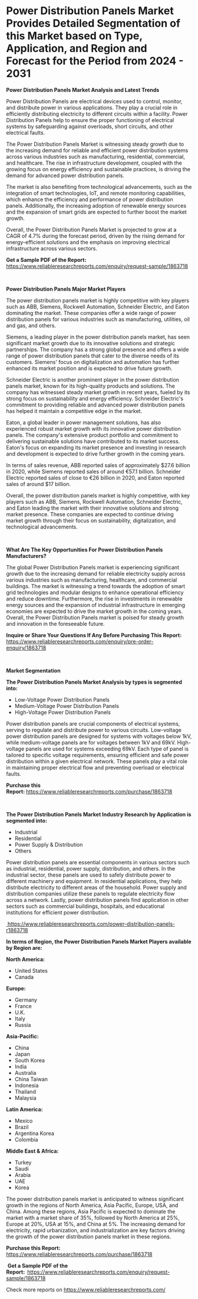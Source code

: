 <p><h1>Power Distribution Panels Market Provides Detailed Segmentation of this Market based on Type, Application, and Region and Forecast for the Period from 2024 - 2031</h1></p><p><strong>Power Distribution Panels Market Analysis and Latest Trends</strong></p>
<p><p>Power Distribution Panels are electrical devices used to control, monitor, and distribute power in various applications. They play a crucial role in efficiently distributing electricity to different circuits within a facility. Power Distribution Panels help to ensure the proper functioning of electrical systems by safeguarding against overloads, short circuits, and other electrical faults.</p><p>The Power Distribution Panels Market is witnessing steady growth due to the increasing demand for reliable and efficient power distribution systems across various industries such as manufacturing, residential, commercial, and healthcare. The rise in infrastructure development, coupled with the growing focus on energy efficiency and sustainable practices, is driving the demand for advanced power distribution panels.</p><p>The market is also benefiting from technological advancements, such as the integration of smart technologies, IoT, and remote monitoring capabilities, which enhance the efficiency and performance of power distribution panels. Additionally, the increasing adoption of renewable energy sources and the expansion of smart grids are expected to further boost the market growth.</p><p>Overall, the Power Distribution Panels Market is projected to grow at a CAGR of 4.7% during the forecast period, driven by the rising demand for energy-efficient solutions and the emphasis on improving electrical infrastructure across various sectors.</p></p>
<p><strong>Get a Sample PDF of the Report:&nbsp;</strong> <a href="https://www.reliableresearchreports.com/enquiry/request-sample/1863718">https://www.reliableresearchreports.com/enquiry/request-sample/1863718</a></p>
<p>&nbsp;</p>
<p><strong>Power Distribution Panels Major Market Players</strong></p>
<p><p>The power distribution panels market is highly competitive with key players such as ABB, Siemens, Rockwell Automation, Schneider Electric, and Eaton dominating the market. These companies offer a wide range of power distribution panels for various industries such as manufacturing, utilities, oil and gas, and others.</p><p>Siemens, a leading player in the power distribution panels market, has seen significant market growth due to its innovative solutions and strategic partnerships. The company has a strong global presence and offers a wide range of power distribution panels that cater to the diverse needs of its customers. Siemens' focus on digitalization and automation has further enhanced its market position and is expected to drive future growth.</p><p>Schneider Electric is another prominent player in the power distribution panels market, known for its high-quality products and solutions. The company has witnessed steady market growth in recent years, fueled by its strong focus on sustainability and energy efficiency. Schneider Electric's commitment to providing reliable and advanced power distribution panels has helped it maintain a competitive edge in the market.</p><p>Eaton, a global leader in power management solutions, has also experienced robust market growth with its innovative power distribution panels. The company's extensive product portfolio and commitment to delivering sustainable solutions have contributed to its market success. Eaton's focus on expanding its market presence and investing in research and development is expected to drive further growth in the coming years.</p><p>In terms of sales revenue, ABB reported sales of approximately $27.6 billion in 2020, while Siemens reported sales of around €57.1 billion. Schneider Electric reported sales of close to €26 billion in 2020, and Eaton reported sales of around $17 billion.</p><p>Overall, the power distribution panels market is highly competitive, with key players such as ABB, Siemens, Rockwell Automation, Schneider Electric, and Eaton leading the market with their innovative solutions and strong market presence. These companies are expected to continue driving market growth through their focus on sustainability, digitalization, and technological advancements.</p></p>
<p>&nbsp;</p>
<p><strong>What Are The Key Opportunities For Power Distribution Panels Manufacturers?</strong></p>
<p><p>The global Power Distribution Panels market is experiencing significant growth due to the increasing demand for reliable electricity supply across various industries such as manufacturing, healthcare, and commercial buildings. The market is witnessing a trend towards the adoption of smart grid technologies and modular designs to enhance operational efficiency and reduce downtime. Furthermore, the rise in investments in renewable energy sources and the expansion of industrial infrastructure in emerging economies are expected to drive the market growth in the coming years. Overall, the Power Distribution Panels market is poised for steady growth and innovation in the foreseeable future.</p></p>
<p><strong>Inquire or Share Your Questions If Any Before Purchasing This Report:</strong> <a href="https://www.reliableresearchreports.com/enquiry/pre-order-enquiry/1863718">https://www.reliableresearchreports.com/enquiry/pre-order-enquiry/1863718</a></p>
<p>&nbsp;</p>
<p><strong>Market Segmentation</strong></p>
<p><strong>The Power Distribution Panels Market Analysis by types is segmented into:</strong></p>
<p><ul><li>Low-Voltage Power Distribution Panels</li><li>Medium-Voltage Power Distribution Panels</li><li>High-Voltage Power Distribution Panels</li></ul></p>
<p><p>Power distribution panels are crucial components of electrical systems, serving to regulate and distribute power to various circuits. Low-voltage power distribution panels are designed for systems with voltages below 1kV, while medium-voltage panels are for voltages between 1kV and 69kV. High-voltage panels are used for systems exceeding 69kV. Each type of panel is tailored to specific voltage requirements, ensuring efficient and safe power distribution within a given electrical network. These panels play a vital role in maintaining proper electrical flow and preventing overload or electrical faults.</p></p>
<p><strong>Purchase this Report:&nbsp;</strong><a href="https://www.reliableresearchreports.com/purchase/1863718">https://www.reliableresearchreports.com/purchase/1863718</a></p>
<p>&nbsp;</p>
<p><strong>The Power Distribution Panels Market Industry Research by Application is segmented into:</strong></p>
<p><ul><li>Industrial</li><li>Residential</li><li>Power Supply & Distribution</li><li>Others</li></ul></p>
<p><p>Power distribution panels are essential components in various sectors such as industrial, residential, power supply, distribution, and others. In the industrial sector, these panels are used to safely distribute power to different machinery and equipment. In residential applications, they help distribute electricity to different areas of the household. Power supply and distribution companies utilize these panels to regulate electricity flow across a network. Lastly, power distribution panels find application in other sectors such as commercial buildings, hospitals, and educational institutions for efficient power distribution.</p></p>
<p><a href="https://www.reliableresearchreports.com/power-distribution-panels-r1863718">&nbsp;https://www.reliableresearchreports.com/power-distribution-panels-r1863718</a></p>
<p><strong>In terms of Region, the Power Distribution Panels Market Players available by Region are:</strong></p>
<p>
    <p> <strong> North America: </strong>
        <ul>
            <li>United States</li>
            <li>Canada</li>
        </ul>
        </p> 
    <p> <strong> Europe: </strong>
        <ul>
            <li>Germany</li>
            <li>France</li>
            <li>U.K.</li>
            <li>Italy</li>
            <li>Russia</li>
        </ul>
        </p> 
    <p> <strong> Asia-Pacific: </strong>
        <ul>
            <li>China</li>
            <li>Japan</li>
            <li>South Korea</li>
            <li>India</li>
            <li>Australia</li>
            <li>China Taiwan</li>
            <li>Indonesia</li>
            <li>Thailand</li>
            <li>Malaysia</li>
        </ul>
        </p> 
    <p> <strong> Latin America: </strong>
        <ul>
            <li>Mexico</li>
            <li>Brazil</li>
            <li>Argentina Korea</li>
            <li>Colombia</li>
        </ul>
        </p> 
    <p> <strong> Middle East & Africa: </strong>
        <ul>
            <li>Turkey</li>
            <li>Saudi</li>
            <li>Arabia</li>
            <li>UAE</li>
            <li>Korea</li>
        </ul>
    </p>
    </p>
<p><p>The power distribution panels market is anticipated to witness significant growth in the regions of North America, Asia Pacific, Europe, USA, and China. Among these regions, Asia Pacific is expected to dominate the market with a market share of 35%, followed by North America at 25%, Europe at 20%, USA at 15%, and China at 5%. The increasing demand for electricity, rapid urbanization, and industrialization are key factors driving the growth of the power distribution panels market in these regions.</p></p>
<p><strong>Purchase this Report: </strong><a href="https://www.reliableresearchreports.com/purchase/1863718">https://www.reliableresearchreports.com/purchase/1863718</a></p>
<p>&nbsp;<strong>Get a Sample PDF of the Report:&nbsp;&nbsp;</strong><a href="https://www.reliableresearchreports.com/enquiry/request-sample/1863718">https://www.reliableresearchreports.com/enquiry/request-sample/1863718</a></p>
<p><strong></strong></p>
<p>Check more reports on <a href="https://www.reliableresearchreports.com/">https://www.reliableresearchreports.com/</a></p>